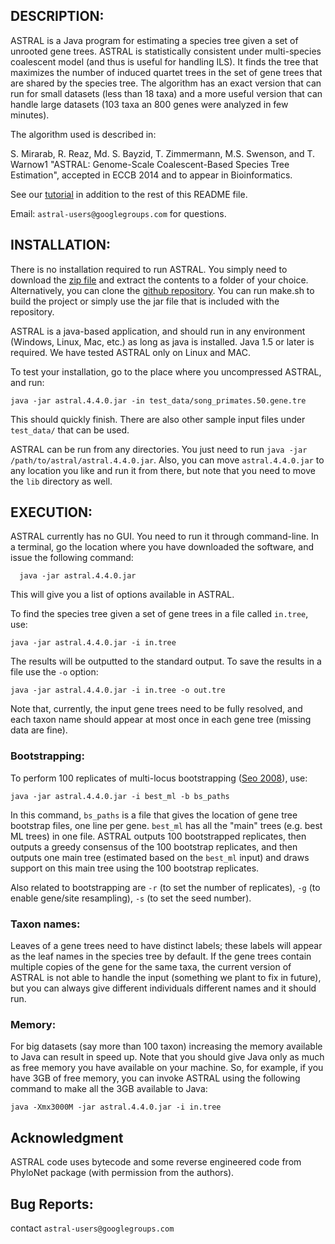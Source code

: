 DESCRIPTION:
-----------
ASTRAL is a Java program for estimating a species tree given a set of unrooted gene trees. ASTRAL is statistically consistent under multi-species coalescent model (and thus is useful for handling ILS). It finds the tree that maximizes the number of induced quartet trees in the set of gene trees that are shared by the species tree. The algorithm has an exact version that can run for small datasets (less than 18 taxa) and a more useful version that can handle large datasets (103 taxa an 800 genes were analyzed in few minutes).

The algorithm used is described in:

S. Mirarab, R. Reaz, Md. S. Bayzid, T. Zimmermann, M.S. Swenson, and T. Warnow1
"ASTRAL: Genome-Scale Coalescent-Based Species Tree Estimation", accepted in ECCB 2014 and to appear in Bioinformatics.

See our [tutorial](astral-tutorial.md) in addition to the rest of this README file. 

Email: `astral-users@googlegroups.com` for questions.


INSTALLATION:
-----------
There is no installation required to run ASTRAL. You simply need to download the [zip file](https://github.com/smirarab/ASTRAL/raw/master/Astral.4.4.0.zip) and extract the contents to a folder of your choice. Alternatively, you can clone the [github repository](https://github.com/smirarab/ASTRAL/). You can run make.sh to build the project or simply use the jar file that is included with the repository. 

ASTRAL is a java-based application, and should run in any environment (Windows, Linux, Mac, etc.) as long as java is installed. Java 1.5 or later is required. We have tested ASTRAL only on Linux and MAC.

To test your installation, go to the place where you uncompressed ASTRAL, and run:

```
java -jar astral.4.4.0.jar -in test_data/song_primates.50.gene.tre
```

This should quickly finish. There are also other sample input files under `test_data/` that can be used.

ASTRAL can be run from any directories. You just need to run `java -jar /path/to/astral/astral.4.4.0.jar`.
Also, you can move `astral.4.4.0.jar` to any location you like and run it from there, but note that you need
to move the `lib` directory as well. 

EXECUTION:
-----------
ASTRAL currently has no GUI. You need to run it through command-line. In a terminal, go the location where you have downloaded the software, and issue the following command:

```
  java -jar astral.4.4.0.jar
```

This will give you a list of options available in ASTRAL.

To find the species tree given a set of gene trees in a file called `in.tree`, use:

```
java -jar astral.4.4.0.jar -i in.tree
```

The results will be outputted to the standard output. To save the results in a file use the `-o` option:

```
java -jar astral.4.4.0.jar -i in.tree -o out.tre
```

Note that, currently, the input gene trees need to be fully resolved, and each taxon name should appear at most once in each gene tree (missing data are fine). 

### Bootstrapping:

To perform 100 replicates of multi-locus bootstrapping ([Seo 2008](http://www.ncbi.nlm.nih.gov/pubmed/18281270)), use:

```
java -jar astral.4.4.0.jar -i best_ml -b bs_paths 
```

In this command, `bs_paths` is a file that gives the location of gene tree bootstrap files, one line per gene. 
`best_ml` has all the "main" trees (e.g. best ML trees) in one file. 
ASTRAL outputs 100 bootstrapped replicates, then outputs a greedy consensus of the 100 bootstrap replicates, and then outputs one main tree (estimated based on the `best_ml` input) and 
draws support on this main tree using the 100 bootstrap replicates.

Also related to bootstrapping are `-r` (to set the number of replicates), `-g` (to enable gene/site resampling), `-s` (to set the seed number).

### Taxon names:
Leaves of a gene trees need to have distinct labels; these labels will appear as the leaf names in the species tree by default. If the gene trees contain multiple copies of the gene for the same taxa, the current version of ASTRAL is not able to handle the input (something we plant to fix in future), but you can always give different individuals different
names and it should run.  


### Memory:
For big datasets (say more than 100 taxon) increasing the memory available to Java can result in speed up. Note that you should give Java only as much as free memory you have available on your machine. So, for example, if you have 3GB of free memory, you can invoke ASTRAL using the following command to make all the 3GB available to Java:

```
java -Xmx3000M -jar astral.4.4.0.jar -i in.tree
```

Acknowledgment
-----------
ASTRAL code uses bytecode and some reverse engineered code from PhyloNet package (with permission from the authors).


Bug Reports:
-----------
contact ``astral-users@googlegroups.com``

